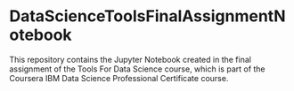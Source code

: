 # DataScienceToolsFinalAssignmentNotebook

This repository contains the Jupyter Notebook created in the final assignment of the Tools For Data Science course, which is part of the Coursera IBM Data Science Professional Certificate course.
